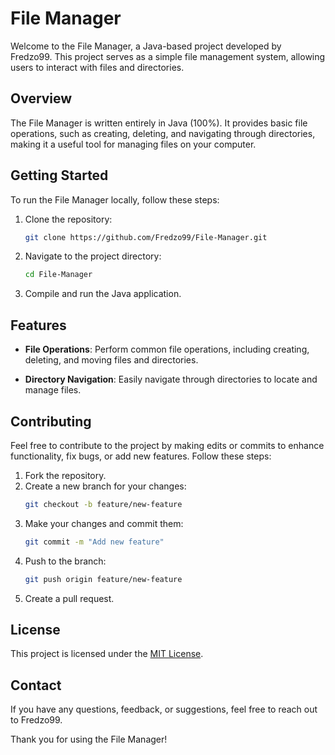 # File Manager

Welcome to the File Manager, a Java-based project developed by Fredzo99. This project serves as a simple file management system, allowing users to interact with files and directories.

## Overview

The File Manager is written entirely in Java (100%). It provides basic file operations, such as creating, deleting, and navigating through directories, making it a useful tool for managing files on your computer.

## Getting Started

To run the File Manager locally, follow these steps:

1. Clone the repository:
   ```bash
   git clone https://github.com/Fredzo99/File-Manager.git
   ```

2. Navigate to the project directory:
   ```bash
   cd File-Manager
   ```

3. Compile and run the Java application.

## Features

- **File Operations**: Perform common file operations, including creating, deleting, and moving files and directories.

- **Directory Navigation**: Easily navigate through directories to locate and manage files.

## Contributing

Feel free to contribute to the project by making edits or commits to enhance functionality, fix bugs, or add new features. Follow these steps:

1. Fork the repository.
2. Create a new branch for your changes:
   ```bash
   git checkout -b feature/new-feature
   ```
3. Make your changes and commit them:
   ```bash
   git commit -m "Add new feature"
   ```
4. Push to the branch:
   ```bash
   git push origin feature/new-feature
   ```
5. Create a pull request.

## License

This project is licensed under the [MIT License](LICENSE).

## Contact

If you have any questions, feedback, or suggestions, feel free to reach out to Fredzo99.

Thank you for using the File Manager!
